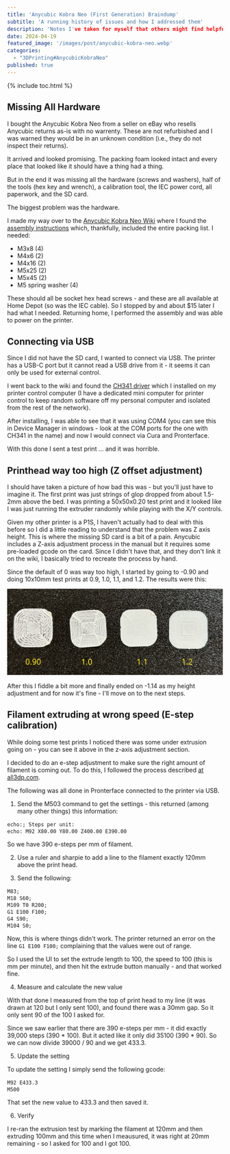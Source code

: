 ```yaml
---
title: 'Anycubic Kobra Neo (First Generation) Braindump'
subtitle: 'A running history of issues and how I addressed them'
description: 'Notes I've taken for myself that others might find helpful as well'
date: 2024-04-19
featured_image: '/images/post/anycubic-kobra-neo.webp'
categories: 
  - "3DPrinting#AnycubicKobraNeo"
published: true
---
```


{% include toc.html %}

<h2>Missing All Hardware</h2>

I bought the Anycubic Kobra Neo from a seller on eBay who resells Anycubic returns as-is with no warrenty. These are not refurbished and I was warned they would be in an unknown condition (i.e., they do not inspect their returns).

It arrived and looked promising. The packing foam looked intact and every place that looked like it should have a thing had a thing.

But in the end it was missing all the hardware (screws and washers), half of the tools (hex key and wrench), a calibration tool, the IEC power cord, all paperwork, and the SD card.

The biggest problem was the hardware.

I made my way over to the [Anycubic Kobra Neo Wiki](https://wiki.anycubic.com/en/fdm-3d-printer/kobra-neo) where I found the [assembly instructions](https://cdn.shopify.com/s/files/1/0245/5519/2380/files/Anycubic_Kobra_Neo_Assembly_Instruction-220906-C_8a82d4d2-241a-481b-9eb2-4e5f9c87ac85.pdf?v=1688984387) which, thankfully, included the entire packing list.  I needed:

- M3x8 (4)
- M4x6 (2)
- M4x16 (2)
- M5x25 (2)
- M5x45 (2)
- M5 spring washer (4)

These should all be socket hex head screws - and these are all available at Home Depot (so was the IEC cable). So I stopped by and about $15 later I had what I needed.  Returning home, I performed the assembly and was able to power on the printer.

<h2>Connecting via USB</h2>

Since I did not have the SD card, I wanted to connect via USB. The printer has a USB-C port but it cannot read a USB drive from it - it seems it can only be used for external control.

I went back to the wiki and found the [CH341 driver](https://wiki.anycubic.com/en/fdm-3d-printer/kobra-neo#:~:text=%C2%B6-,Driver,-CH341) which I installed on my printer control computer (I have a dedicated mini computer for printer control to keep random software off my personal computer and isolated from the rest of the network).

After installing, I was able to see that it was using COM4 (you can see this in Device Manager in windows - look at the COM ports for the one with CH341 in the name) and now I would connect via Cura and Pronterface.

With this done I sent a test print ... and it was horrible.

<h2>Printhead way too high (Z offset adjustment)</h2>

I should have taken a picture of how bad this was - but you'll just have to imagine it. The first print was just strings of glop dropped from about 1.5-2mm above the bed. I was printing a 50x50x0.20 test print and it looked like I was just running the extruder randomly while playing with the X/Y controls.

Given my other printer is a P1S, I haven't actually had to deal with this before so I did a little reading to understand that the problem was Z axis height. This is where the missing SD card is a bit of a pain. Anycubic includes a Z-axis adjustment process in the manual but it requires some pre-loaded gcode on the card. Since I didn't have that, and they don't link it on the wiki, I basically tried to recreate the process by hand.

Since the default of 0 was way too high, I started by going to -0.90 and doing 10x10mm test prints at 0.9, 1.0, 1.1, and 1.2.  The results were this:

![Four sample prints showing various z-axis settings](/images/post/z-axis.samples.webp)

After this I fiddle a bit more and finally ended on -1.14 as my height adjustment and for now it's fine - I'll move on to the next steps.

<h2>Filament extruding at wrong speed (E-step calibration)</h2>

While doing some test prints I noticed there was some under extrusion going on - you can see it above in the z-axis adjustment section.

I decided to do an e-step adjustment to make sure the right amount of filament is coming out. To do this, I followed the process described [at all3dp.com](https://all3dp.com/2/extruder-calibration-calibrate-e-steps/).

The following was all done in Pronterface connected to the printer via USB.

1. Send the M503 command to get the settings - this returned (among many other things) this information:

```text
echo:; Steps per unit:
echo: M92 X80.00 Y80.00 Z400.00 E390.00
```

So we have 390 e-steps per mm of filament.

2. Use a ruler and sharpie to add a line to the filament exactly 120mm above the print head.

3. Send the following:

```gcode
M83;
M18 S60;
M109 T0 R200; 
G1 E100 F100; 
G4 S90; 
M104 S0; 
```

Now, this is where things didn't work. The printer returned an error on the line ```G1 E100 F100;``` complaining that the values were out of range.

So I used the UI to set the extrude length to 100, the speed to 100 (this is mm per minute), and then hit the extrude button manually - and that worked fine.

4. Measure and calculate the new value

With that done I measured from the top of print head to my line (it was drawn at 120 but I only sent 100), and found there was a 30mm gap. So it only sent 90 of the 100 I asked for.

Since we saw earlier that there are 390 e-steps per mm - it did exactly 39,000 steps (390 * 100). But it acted like it only did 35100 (390 * 90). So we can now divide 39000 / 90 and we get 433.3.

5. Update the setting

To update the setting I simply send the following gcode:

```gcode
M92 E433.3
M500
```

That set the new value to 433.3 and then saved it.

6. Verify

I re-ran the extrusion test by marking the filament at 120mm and then extruding 100mm and this time when I meausured, it was right at 20mm remaining - so I asked for 100 and I got 100.

